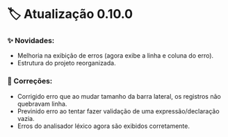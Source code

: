# 🏷️ Atualização 0.10.0

### ✨ Novidades:
- Melhoria na exibição de erros (agora exibe a linha e coluna do erro).
- Estrutura do projeto reorganizada.

### 🐛 Correções:
- Corrigido erro que ao mudar tamanho da barra lateral, os registros não quebravam linha.
- Previnido erro ao tentar fazer validação de uma expressão/declaração vazia.
- Erros do analisador léxico agora são exibidos corretamente.